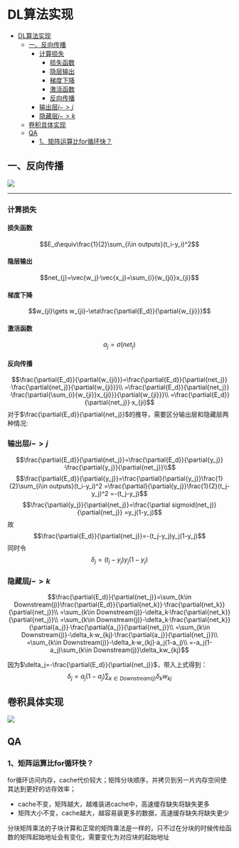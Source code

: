 <a id="markdown-dl算法实现" name="dl算法实现"></a>
# DL算法实现
<!-- TOC -->

- [DL算法实现](#dl算法实现)
  - [一、反向传播](#一反向传播)
    - [计算损失](#计算损失)
      - [损失函数](#损失函数)
      - [隐层输出](#隐层输出)
      - [梯度下降](#梯度下降)
      - [激活函数](#激活函数)
      - [反向传播](#反向传播)
    - [输出层$i->j$](#输出层i-j)
    - [隐藏层$j->k$](#隐藏层j-k)
  - [卷积具体实现](#卷积具体实现)
  - [QA](#qa)
    - [1、矩阵运算比for循环快？](#1矩阵运算比for循环快)

<!-- /TOC -->

<a id="markdown-一反向传播" name="一反向传播"></a>
## 一、反向传播
![](https://upload-images.jianshu.io/upload_images/2256672-6f27ced45cf5c0d8.png)

---
<a id="markdown-计算损失" name="计算损失"></a>
### 计算损失
<a id="markdown-损失函数" name="损失函数"></a>
#### 损失函数
$$E_d\equiv\frac{1}{2}\sum_{i\in outputs}(t_i-y_i)^2$$
<a id="markdown-隐层输出" name="隐层输出"></a>
#### 隐层输出
$$net_{j}=\vec{w_j}·\vec{x_j}=\sum_{i}{w_{ji}}x_{ji}$$
<a id="markdown-梯度下降" name="梯度下降"></a>
#### 梯度下降
$$w_{ji}\gets w_{ji}-\eta\frac{\partial{E_d}}{\partial{w_{ji}}}$$
<a id="markdown-激活函数" name="激活函数"></a>
#### 激活函数
$$a_j=\sigma(net_j)$$
<a id="markdown-反向传播" name="反向传播"></a>
#### 反向传播
$$\frac{\partial{E_d}}{\partial{w_{ji}}}=\frac{\partial{E_d}}{\partial{net_j}}·\frac{\partial{net_j}}{\partial{w_{ji}}}\\
=\frac{\partial{E_d}}{\partial{net_j}}·\frac{\partial{\sum_{i}{w_{ji}}x_{ji}}}{\partial{w_{ji}}}\\
=\frac{\partial{E_d}}{\partial{net_j}}·x_{ji}$$
对于$\frac{\partial{E_d}}{\partial{net_j}}$的推导，需要区分输出层和隐藏层两种情况:

<a id="markdown-输出层i-j" name="输出层i-j"></a>
### 输出层$i->j$
$$\frac{\partial{E_d}}{\partial{net_j}}=\frac{\partial{E_d}}{\partial{y_j}}·\frac{\partial{y_j}}{\partial{net_j}}\\$$
$$\frac{\partial{E_d}}{\partial{y_j}}=\frac{\partial}{\partial{y_j}}\frac{1}{2}\sum_{i\in outputs}(t_i-y_i)^2
=\frac{\partial}{\partial{y_j}}\frac{1}{2}(t_j-y_j)^2
=-(t_j-y_j)$$
$$\frac{\partial{y_j}}{\partial{net_j}}=\frac{\partial sigmoid(net_j)}{\partial{net_j}}
=y_j(1-y_j)$$
故
$$\frac{\partial{E_d}}{\partial{net_j}}=-(t_j-y_j)y_j(1-y_j)$$
同时令
$$\delta_j=(t_j-y_j)y_j(1-y_j)$$


<a id="markdown-隐藏层j-k" name="隐藏层j-k"></a>
### 隐藏层$j->k$

$$\frac{\partial{E_d}}{\partial{net_j}}=\sum_{k\in Downstream(j)}\frac{\partial{E_d}}{\partial{net_k}}·\frac{\partial{net_k}}{\partial{net_j}}\\
=\sum_{k\in Downstream(j)}-\delta_k·\frac{\partial{net_k}}{\partial{net_j}}\\
=\sum_{k\in Downstream(j)}-\delta_k·\frac{\partial{net_k}}{\partial{a_j}}·\frac{\partial{a_j}}{\partial{net_j}}\\
=\sum_{k\in Downstream(j)}-\delta_k·w_{kj}·\frac{\partial{a_j}}{\partial{net_j}}\\
=\sum_{k\in Downstream(j)}-\delta_k·w_{kj}·a_j(1-a_j)\\
=-a_j(1-a_j)\sum_{k\in Downstream(j)}\delta_kw_{kj}$$

因为$\delta_j=-\frac{\partial{E_d}}{\partial{net_j}}$，带入上式得到：
$$\delta_j=a_j(1-a_j)\sum_{k\in Downstream(j)}\delta_kw_{kj}$$


<a id="markdown-卷积具体实现" name="卷积具体实现"></a>
## 卷积具体实现
![](https://pic2.zhimg.com/v2-42a950960eca8a61a4d4ec075ceed5b1_r.jpg)


<a id="markdown-qa" name="qa"></a>
## QA
<a id="markdown-1矩阵运算比for循环快" name="1矩阵运算比for循环快"></a>
### 1、矩阵运算比for循环快？
for循环访问内存，cache代价较大；矩阵分块顺序，并拷贝到另一片内存空间使其达到更好的访存效率；
  
- cache不变，矩阵越大，越难装进cache中，高速缓存缺失将缺失更多
- 矩阵大小不变，cache越大，越容易装更多的数据，高速缓存缺失将缺失更少

分块矩阵乘法的子块计算和正常的矩阵乘法是一样的，只不过在分块的时候传给函数的矩阵起始地址会有变化，需要变化为对应块的起始地址
